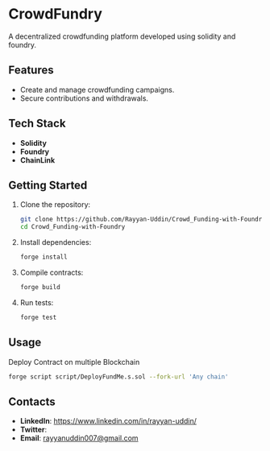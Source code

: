 # CrowdFundry

A decentralized crowdfunding platform developed using solidity and foundry.

## Features
- Create and manage crowdfunding campaigns.
- Secure contributions and withdrawals.

## Tech Stack
- **Solidity**
- **Foundry**
- **ChainLink**

## Getting Started

1. Clone the repository:
    ```bash
    git clone https://github.com/Rayyan-Uddin/Crowd_Funding-with-Foundry.git
    cd Crowd_Funding-with-Foundry
    ```
2. Install dependencies:
    ```bash
    forge install
    ```
3. Compile contracts:
    ```bash
    forge build
    ```
4. Run tests:
    ```bash
    forge test
    ```

## Usage
Deploy Contract on multiple Blockchain
```bash
forge script script/DeployFundMe.s.sol --fork-url 'Any chain'
```
## Contacts
- **LinkedIn**: https://www.linkedin.com/in/rayyan-uddin/
- **Twitter**: 
- **Email**: rayyanuddin007@gmail.com

